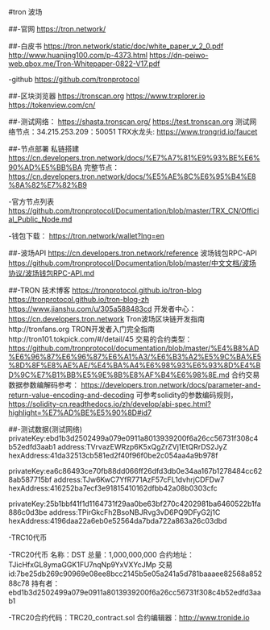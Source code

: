 #tron 波场


##-官网
https://tron.network/

##-白皮书
https://tron.network/static/doc/white_paper_v_2_0.pdf
http://www.huanjing100.com/p-4373.html
https://dn-peiwo-web.qbox.me/Tron-Whitepaper-0822-V17.pdf

-github
https://github.com/tronprotocol

##-区块浏览器
https://tronscan.org
https://www.trxplorer.io
https://tokenview.com/cn/

##-测试网络：
https://shasta.tronscan.org/
https://test.tronscan.org
测试网络节点：34.215.253.209：50051
TRX水龙头:
https://www.trongrid.io/faucet

##-节点部署
私链搭建
https://cn.developers.tron.network/docs/%E7%A7%81%E9%93%BE%E6%90%AD%E5%BB%BA
完整节点：
https://cn.developers.tron.network/docs/%E5%AE%8C%E6%95%B4%E8%8A%82%E7%82%B9

-官方节点列表
https://github.com/tronprotocol/Documentation/blob/master/TRX_CN/Official_Public_Node.md

-钱包下载：
https://tron.network/wallet?lng=en

##-波场API https://cn.developers.tron.network/reference
波场钱包RPC-API https://github.com/tronprotocol/Documentation/blob/master/中文文档/波场协议/波场钱包RPC-API.md

##-TRON 技术博客
https://tronprotocol.github.io/tron-blog
https://tronprotocol.github.io/tron-blog-zh
https://www.jianshu.com/u/305a588483cd
开发者中心：https://cn.developers.tron.network
Tron波场区块链开发指南http://tronfans.org
TRON开发者入门完全指南http://tron101.tokpick.com/#/detail/45
交易的合约类型：
https://github.com/tronprotocol/documentation/blob/master/%E4%B8%AD%E6%96%87%E6%96%87%E6%A1%A3/%E6%B3%A2%E5%9C%BA%E5%8D%8F%E8%AE%AE/%E4%BA%A4%E6%98%93%E6%93%8D%E4%BD%9C%E7%B1%BB%E5%9E%8B%E8%AF%B4%E6%98%8E.md
合约交易数据参数编解码参考：
https://developers.tron.network/docs/parameter-and-return-value-encoding-and-decoding
可参考solidity的参数编码规则，
https://solidity-cn.readthedocs.io/zh/develop/abi-spec.html?highlight=%E7%AD%BE%E5%90%8D#id7

##-测试数据(测试网络)
privateKey:ebd1b3d2502499a079e0911a8013939200f6a26cc56731f308c4b52edfd3aab1
address:TVrvazEWRzp6K5xQgZrZVj1EtQRrDS2JyZ
hexAddress:41da32513cb581ed2f40f96f0be2c054aa4a9b978f

privateKey:ea6c86493ce70fb88dd066ff26dfd3db0e34aa167b1278484cc628ab587715bf
address:TJw6KwC7YfR771AzF57cFL1dvhrjCDFDw7
hexAddress:416252ba7ecf3e91815410162dfbb42a08b0303cfc

privateKey:25b1bbf41f1d1164731f29aa0be63bf270c4202981ba6460522b1fa886c0d3be
address:TPirGkcFh2BsoNBJRvg3vD6PQ9DFyG2j1C
hexAddress:4196daa22a6eb0e52564da7bda722a863a26c03dbd

-TRC10代币


-TRC20代币
名称：DST  总量：1,000,000,000
合约地址：TJicHfxGL8ymaGGK1FU7nqNp9YxVXYcJMp
交易id:7be25db269c90969e08ee8bcc2145b5e05a241a5d781baaaee82568a85288c78
持有者：ebd1b3d2502499a079e0911a8013939200f6a26cc56731f308c4b52edfd3aab1

-TRC20合约代码：TRC20_contract.sol
合约编辑器：http://www.tronide.io


